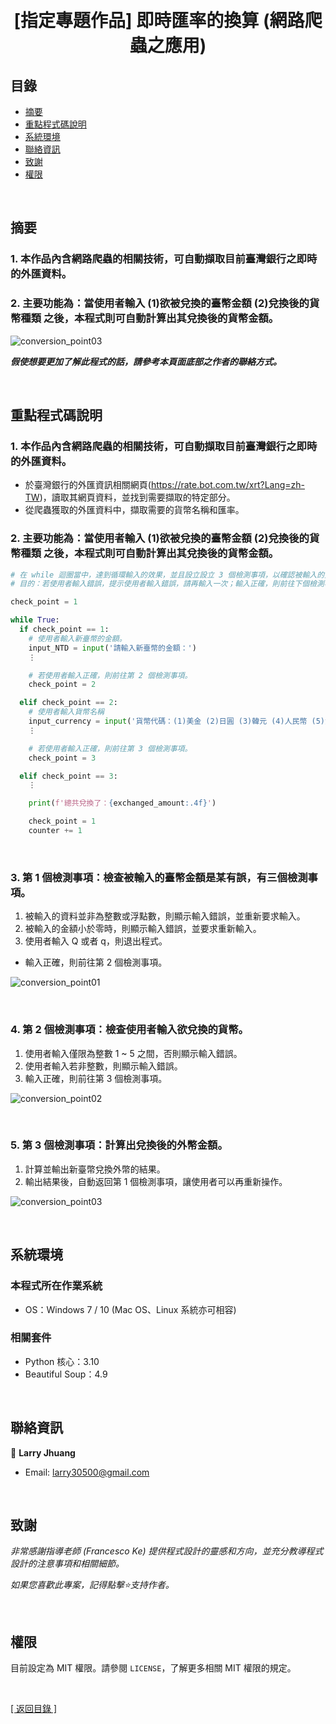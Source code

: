 <h1 align="center">
  <br>
  [指定專題作品] 即時匯率的換算 (網路爬蟲之應用)
</h1>


## 目錄
* [摘要](#摘要)
* [重點程式碼說明](#重點程式碼說明)
* [系統環境](#系統環境)
* [聯絡資訊](#聯絡資訊)
* [致謝](#致謝)
* [權限](#權限)

&nbsp;

## 摘要
### 1. 本作品內含網路爬蟲的相關技術，可自動擷取目前臺灣銀行之即時的外匯資料。
### 2. 主要功能為：當使用者輸入 (1)欲被兌換的臺幣金額 (2)兌換後的貨幣種類 之後，本程式則可自動計算出其兌換後的貨幣金額。

![conversion_point03](images/conversion_point03.gif)

<strong><em>假使想要更加了解此程式的話，請參考本頁面底部之作者的聯絡方式。</em></strong>

&nbsp;

## 重點程式碼說明
### 1. 本作品內含網路爬蟲的相關技術，可自動擷取目前臺灣銀行之即時的外匯資料。
* 於臺灣銀行的外匯資訊相關網頁(https://rate.bot.com.tw/xrt?Lang=zh-TW)，讀取其網頁資料，並找到需要擷取的特定部分。
* 從爬蟲獲取的外匯資料中，擷取需要的貨幣名稱和匯率。

### 2. 主要功能為：當使用者輸入 (1)欲被兌換的臺幣金額 (2)兌換後的貨幣種類 之後，本程式則可自動計算出其兌換後的貨幣金額。
```python
# 在 while 迴圈當中，達到循環輸入的效果，並且設立設立 3 個檢測事項，以確認被輸入的資料是否存在錯誤，而需要重新輸入。  
# 目的：若使用者輸入錯誤，提示使用者輸入錯誤，請再輸入一次；輸入正確，則前往下個檢測事項，最後計算並顯示結果，再回到第一個節點。

check_point = 1

while True:
  if check_point == 1:
    # 使用者輸入新臺幣的金額。
    input_NTD = input('請輸入新臺幣的金額：')
    ⋮

    # 若使用者輸入正確，則前往第 2 個檢測事項。
    check_point = 2

  elif check_point == 2:
    # 使用者輸入貨幣名稱
    input_currency = input('貨幣代碼：(1)美金 (2)日圓 (3)韓元 (4)人民幣 (5)澳幣\n\n請輸入您要兌換的貨幣代碼：')
    ⋮

    # 若使用者輸入正確，則前往第 3 個檢測事項。
    check_point = 3

  elif check_point == 3:
    ⋮

    print(f'總共兌換了：{exchanged_amount:.4f}')

    check_point = 1
    counter += 1
```

&nbsp;

### 3. 第 1 個檢測事項：檢查被輸入的臺幣金額是某有誤，有三個檢測事項。
1. 被輸入的資料並非為整數或浮點數，則顯示輸入錯誤，並重新要求輸入。
2. 被輸入的金額小於零時，則顯示輸入錯誤，並要求重新輸入。
3. 使用者輸入 Q 或者 q，則退出程式。
* 輸入正確，則前往第 2 個檢測事項。

![conversion_point01](images/conversion_point01.gif)

&nbsp;

### 4. 第 2 個檢測事項：檢查使用者輸入欲兌換的貨幣。
1. 使用者輸入僅限為整數 1 ~ 5 之間，否則顯示輸入錯誤。
2. 使用者輸入若非整數，則顯示輸入錯誤。
3. 輸入正確，則前往第 3 個檢測事項。

![conversion_point02](images/conversion_point02.gif)

&nbsp;
  
### 5. 第 3 個檢測事項：計算出兌換後的外幣金額。
1. 計算並輸出新臺幣兌換外幣的結果。
2. 輸出結果後，自動返回第 1 個檢測事項，讓使用者可以再重新操作。

![conversion_point03](images/conversion_point03.gif)

&nbsp;

## 系統環境
### 本程式所在作業系統
* OS：Windows 7 / 10 (Mac OS、Linux 系統亦可相容)

### 相關套件
* Python 核心：3.10
* Beautiful Soup：4.9

&nbsp;

## 聯絡資訊
👤 **Larry Jhuang**
  * Email: larry30500@gmail.com

&nbsp;
 
## 致謝
*非常感謝指導老師 (Francesco Ke) 提供程式設計的靈感和方向，並充分教導程式設計的注意事項和相關細節。*

*如果您喜歡此專案，記得點擊⭐️支持作者。*

&nbsp;

## 權限
目前設定為 MIT 權限。請參閱 `LICENSE`，了解更多相關 MIT 權限的規定。

&nbsp;

[[ 返回目錄 ]](#目錄)
